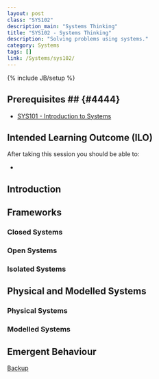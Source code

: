 ```yaml
---
layout: post
class: "SYS102"
description_main: "Systems Thinking"
title: "SYS102 - Systems Thinking"
description: "Solving problems using systems."
category: Systems
tags: []
link: /Systems/sys102/
---
```

{% include JB/setup %}

## Prerequisites ## {#4444}

- [SYS101 - Introduction to Systems](./Systems/sys101/)

## Intended Learning Outcome (ILO)

After taking this session you should be able to:

- 

## Introduction


## Frameworks


### Closed Systems

### Open Systems

### Isolated Systems

## Physical and Modelled Systems

### Physical Systems


### Modelled Systems

## Emergent Behaviour

[Backup](#4444)


